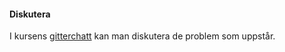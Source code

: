 #### Diskutera

I kursens [gitterchatt](https://gitter.im/dbwebb-se/design) kan man diskutera de problem som uppstår.
